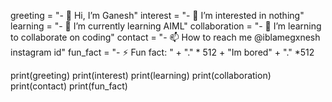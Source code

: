 greeting = "- 👋 Hi, I’m Ganesh"
interest = "- 👀 I’m interested in nothing"
learning = "- 🌱 I’m currently learning AIML"
collaboration = "- 💞️ I’m learning to collaborate on coding"
contact = "- 📫 How to reach me @iblamegxnesh instagram id"
fun_fact = "- ⚡ Fun fact: " + "." * 512 + "Im bored" + "." *512

print(greeting)
print(interest)
print(learning)
print(collaboration)
print(contact)
print(fun_fact)
